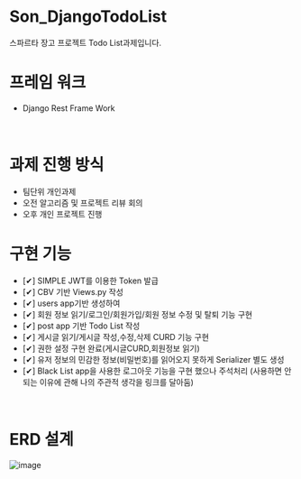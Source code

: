 # Son_DjangoTodoList
스파르타 장고 프로젝트 Todo List과제입니다.

# 프레임 워크
* Django Rest Frame Work

<br>

# 과제 진행 방식

* 팀단위 개인과제
* 오전 알고리즘 및 프로젝트 리뷰 회의
* 오후 개인 프로젝트 진행

# 구현 기능

* [✔] SIMPLE JWT를 이용한 Token 발급
* [✔] CBV 기반 Views.py 작성
* [✔] users app기반 생성하여 
* [✔] 회원 정보 읽기/로그인/회원가입/회원 정보 수정 및 탈퇴 기능 구현
* [✔] post app 기반 Todo List 작성 
* [✔] 게시글 읽기/게시글 작성,수정,삭제 CURD 기능 구현
* [✔] 권한 설정 구현 완료(게시글CURD,회원정보 읽기)
* [✔] 유저 정보의 민감한 정보(비밀번호)를 읽어오지 못하게 Serializer 별도 생성
* [✔] Black List app을 사용한 로그아웃 기능을 구현 했으나 주석처리
  (사용하면 안되는 이유에 관해 나의 주관적 생각을 링크를 달아둠)

<br>

# ERD 설계
![image](https://user-images.githubusercontent.com/127279354/235381758-aa43e334-8257-4c80-bf8d-9fdfd38c93b6.png)
